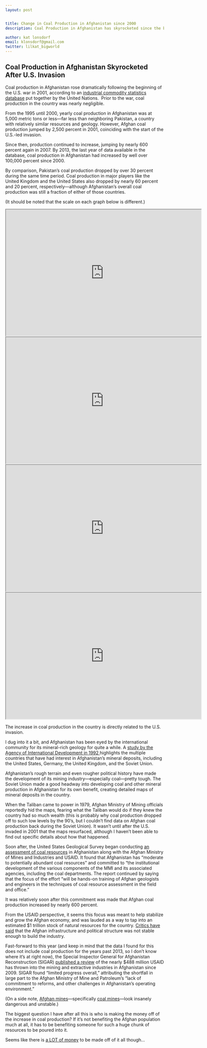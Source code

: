 ```yaml
---
layout: post


title: Change in Coal Production in Afghanistan since 2000
description: Coal Production in Afghanistan has skyrocketed since the beginning of the U.S. invasion in 2000.

author: kat lonsdorf
email: klonsdorf@gmail.com
twitter: lilkat_bigworld
---
```


## Coal Production in Afghanistan Skyrocketed After U.S. Invasion

Coal production in Afghanistan rose dramatically following the beginning of the U.S. war in 2001, according to an <a href="http://data.un.org/Data.aspx?d=ICS&f=cmID%3a11010-0">industrial commodity statistics database</a> put together by the United Nations.  Prior to the war, coal production in the country was nearly negligible.
 
From the 1995 until 2000, yearly coal production in Afghanistan was at 5,000 metric tons or less—far less than neighboring Pakistan, a country with relatively similar resources and geology.  However, Afghan coal production jumped by 2,500 percent in 2001, coinciding with the start of the U.S.-led invasion.  

Since then, production continued to increase, jumping by nearly 600 percent again in 2007.  By 2013, the last year of data available in the database, coal production in Afghanistan had increased by well over 100,000 percent since 2000. 

By comparison, Pakistan’s coal production dropped by over 30 percent during the same time period.  Coal production in major players like the United Kingdom and the United States also dropped by nearly 60 percent and 20 percent, respectively—although Afghanistan’s overall coal production was still a fraction of either of those countries.  

(It should be noted that the scale on each graph below is different.)

<iframe width="620" height="400" src="https://docs.google.com/spreadsheets/d/18ugbv9dVpJvHNF_aAAmcsrqmDZnVhL2jAPWuWmQs8xI/pubchart?oid=623361769&amp;format=image"></iframe>

<iframe width="620" height="400" src="https://docs.google.com/spreadsheets/d/18ugbv9dVpJvHNF_aAAmcsrqmDZnVhL2jAPWuWmQs8xI/pubchart?oid=1746423817&amp;format=image"></iframe>

<iframe width="620" height="400" src="https://docs.google.com/spreadsheets/d/18ugbv9dVpJvHNF_aAAmcsrqmDZnVhL2jAPWuWmQs8xI/pubchart?oid=6770830&amp;format=image"></iframe>

<iframe width="620" height="400" src="https://docs.google.com/spreadsheets/d/18ugbv9dVpJvHNF_aAAmcsrqmDZnVhL2jAPWuWmQs8xI/pubchart?oid=492114279&amp;format=image"></iframe>


The increase in coal production in the country is directly related to the U.S. invasion. 

I dug into it a bit, and Afghanistan has been eyed by the international community for its mineral-rich geology for quite a while.  A <a href="http://pdf.usaid.gov/pdf_docs/Pnabl961.pdf"> study by the Agency of International Development in 1992 </a> highlights the multiple countries that have had interest in Afghanistan’s mineral deposits, including the United States, Germany, the United Kingdom, and the Soviet Union.

Afghanistan’s rough terrain and even rougher political history have made the development of its mining industry—especially coal—pretty tough.  The Soviet Union made a good headway into developing coal and other mineral production in Afghanistan for its own benefit, creating detailed maps of mineral deposits in the country.

When the Taliban came to power in 1979, Afghan Ministry of Mining officials reportedly hid the maps, fearing what the Taliban would do if they knew the country had so much wealth (this is probably why coal production dropped off to such low levels by the 90’s, but I couldn’t find data on Afghan coal production back during the Soviet Union).  It wasn’t until after the U.S. invaded in 2001 that the maps resurfaced, although I haven’t been able to find out specific details about how that happened.  

Soon after, the United States Geological Survey began conducting <a href="https://pubs.usgs.gov/fs/2005/3073/2005-3073.pdf"> an assessment of coal resources</a> in Afghanistan along with the Afghan Ministry of Mines and Industries and USAID.  It found that Afghanistan has “moderate to potentially abundant coal resources” and committed to “the institutional development of the various components of the MMI and its associated agencies, including the coal departments. The report continued by saying that the focus of the effort “will be hands-on training of Afghan geologists and engineers in the techniques of coal resource assessment in the field and office.” 

It was relatively soon after this commitment was made that Afghan coal production increased by nearly 600 percent.

From the USAID perspective, it seems this focus was meant to help stabilize and grow the Afghan economy, and was lauded as a way to tap into an estimated $1 trillion stock of natural resources for the country.  <a href="https://www.thenation.com/article/resources-were-supposed-to-make-afghanistan-rich/">Critics have said</a> that the Afghan infrastructure and political structure was not stable enough to build the industry.

Fast-forward to this year (and keep in mind that the data I found for this does not include coal production for the years past 2013, so I don’t know where it’s at right now), the Special Inspector General for Afghanistan Reconstruction (SIGAR) <a href="https://www.sigar.mil/pdf/audits/SIGAR-16-11-AR.pdf">published a review</a> of the nearly $488 million USAID has thrown into the mining and extractive industries in Afghanistan since 2009.  SIGAR found “limited progress overall,” attributing the shortfall in large part to the Afghan Ministry of Mine and Patroleum’s “lack of commitment to reforms, and other challenges in Afghanistan’s operating environment.”

(On a side note, <a href="http://www.aljazeera.com/indepth/features/2013/09/201391515580675531.html">Afghan mines</a>—specifically <a href="http://www.deltageographic.com/coalmine.html#_self">coal mines</a>—look insanely dangerous and unstable.)

The biggest question I have after all this is who is making the money off of the increase in coal production?  If it’s not benefiting the Afghan population much at all, it has to be benefiting someone for such a huge chunk of resources to be poured into it.

Seems like there is <a href="http://www.aljazeera.com/programmes/peopleandpower/2014/05/afghanistan-hidden-gems-20145211098919141.html">a LOT of money</a> to be made off of it all though...

